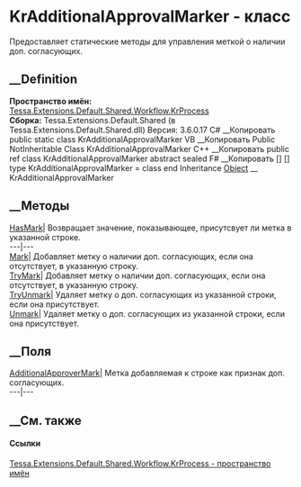 # KrAdditionalApprovalMarker - класс
Предоставляет статические методы для управления меткой о наличии доп.
согласующих.
## __Definition
 **Пространство имён:**
[Tessa.Extensions.Default.Shared.Workflow.KrProcess](N_Tessa_Extensions_Default_Shared_Workflow_KrProcess.htm)  
 **Сборка:** Tessa.Extensions.Default.Shared (в
Tessa.Extensions.Default.Shared.dll) Версия: 3.6.0.17
C# __Копировать
     public static class KrAdditionalApprovalMarker
VB __Копировать
     Public NotInheritable Class KrAdditionalApprovalMarker
C++ __Копировать
     public ref class KrAdditionalApprovalMarker abstract sealed
F# __Копировать
     [<AbstractClassAttribute>]
    [<SealedAttribute>]
    type KrAdditionalApprovalMarker = class end
Inheritance
    [Object](https://learn.microsoft.com/dotnet/api/system.object) __ KrAdditionalApprovalMarker
##  __Методы
[HasMark](M_Tessa_Extensions_Default_Shared_Workflow_KrProcess_KrAdditionalApprovalMarker_HasMark.htm)|
Возвращает значение, показывающее, присутсвует ли метка в указанной строке.  
---|---  
[Mark](M_Tessa_Extensions_Default_Shared_Workflow_KrProcess_KrAdditionalApprovalMarker_Mark.htm)|
Добавляет метку о наличии доп. согласующих, если она отсутствует, в указанную
строку.  
[TryMark](M_Tessa_Extensions_Default_Shared_Workflow_KrProcess_KrAdditionalApprovalMarker_TryMark.htm)|
Добавляет метку о наличии доп. согласующих, если она отсутствует, в указанную
строку.  
[TryUnmark](M_Tessa_Extensions_Default_Shared_Workflow_KrProcess_KrAdditionalApprovalMarker_TryUnmark.htm)|
Удаляет метку о доп. согласующих из указанной строки, если она присутствует.  
[Unmark](M_Tessa_Extensions_Default_Shared_Workflow_KrProcess_KrAdditionalApprovalMarker_Unmark.htm)|
Удаляет метку о доп. согласующих из указанной строки, если она присутствует.  
## __Поля
[AdditionalApproverMark](F_Tessa_Extensions_Default_Shared_Workflow_KrProcess_KrAdditionalApprovalMarker_AdditionalApproverMark.htm)|
Метка добавляемая к строке как признак доп. согласующих.  
---|---  
## __См. также
#### Ссылки
[Tessa.Extensions.Default.Shared.Workflow.KrProcess - пространство
имён](N_Tessa_Extensions_Default_Shared_Workflow_KrProcess.htm)
